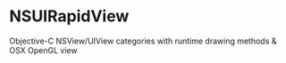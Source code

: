 NSUIRapidView
=============

Objective-C NSView/UIView categories with runtime drawing methods
& OSX OpenGL view 
